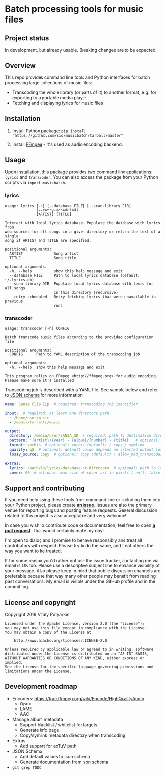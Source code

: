 # Batch processing tools for music files

## Project status

In development, but already usable. Breaking changes are to be expected.



## Overview

This repo provides command line tools and Python interfaces for batch
processing large collections of music files:

- Transcoding the whole library (or parts of it) to another format, e.g. for
  exporting to a portable media player
- Fetching and displaying lyrics for music files


## Installation

1. Install Python package: `pip install
"https://github.com/sio/musicbatch/tarball/master"`

2. Install [FFmpeg](http://ffmpeg.org) - it's used as audio encoding backend.



## Usage

Upon installation, this package provides two command line applications:
`lyrics` and `transcoder`. You can also access the package from your Python
scripts via `import musicbatch`.

### lyrics

```
usage: lyrics [-h] [--database FILE] [--scan-library DIR]
              [--retry-scheduled]
              [ARTIST] [TITLE]

Interact with local lyrics database. Populate the database with lyrics from
web sources for all songs in a given directory or return the text of a single
song if ARTIST and TITLE are specified.

positional arguments:
  ARTIST              Song artist
  TITLE               Song title

optional arguments:
  -h, --help          show this help message and exit
  --database FILE     Path to local lyrics database (default: ~/.lyrics.db)
  --scan-library DIR  Populate local lyrics database with texts for all songs
                      in this directory (recursive)
  --retry-scheduled   Retry fetching lyrics that were unavailable in previous
                      runs
```

### transcoder

```
usage: transcoder [-h] CONFIG

Batch transcode music files according to the provided configuration file

positional arguments:
  CONFIG      Path to YAML description of the transcoding job

optional arguments:
  -h, --help  show this help message and exit

This program relies on FFmpeg <http://ffmpeg.org> for audio encoding.
Please make sure it's installed
```

Transcoding job is described with a YAML file. See sample below and refer to
[JSON schema](musicbatch/transcoder/schema.json) for more information.

```yaml
name: Sansa Clip Zip  # required: transcoding job identifier

input:  # required: at least one directory path
  - /home/user/music
  - /media/torrents/music

output:
  directory: /media/user/SANSA_SD  # required: path to destination directory
  pattern: '{artist}/{year} - {album}/{number} - {title}'  # optional: file hierarchy in destination directory
  format: vorbis  # optional: vorbis (default) / copy / symlink
  quality: q5  # optional: default value depends on selected output format
  lossy_source: copy  # optional: copy (default) / allow_bad_transcodes / skip

extras:
  lyrics: /path/to/lyrics/database-or-directory  # optional: path to lyrics database / lyrics directory / null or false to skip copying lyrics
  cover: 96  # optional: max size of cover art in pixels / null, false to disable copying covers
```



## Support and contributing

If you need help using these tools from command line or including them into
your Python project, please create
**[an issue](https://github.com/sio/musicbatch/issues)**. Issues are also the
primary venue for reporting bugs and posting feature requests. General
discussion related to this project is also acceptable and very welcome!

In case you wish to contribute code or documentation, feel free to open **[a
pull request](https://github.com/sio/musicbatch/pulls)**. That would certainly
make my day!

I'm open to dialog and I promise to behave responsibly and treat all
contributors with respect. Please try to do the same, and treat others the way
you want to be treated.

If for some reason you'd rather not use the issue tracker, contacting me via
email is OK too. Please use a descriptive subject line to enhance visibility
of your message. Also please keep in mind that public discussion channels are
preferable because that way many other people may benefit from reading past
conversations. My email is visible under the GitHub profile and in the commit
log.



## License and copyright

Copyright 2019 Vitaly Potyarkin

    Licensed under the Apache License, Version 2.0 (the "License");
    you may not use this file except in compliance with the License.
    You may obtain a copy of the License at

        http://www.apache.org/licenses/LICENSE-2.0

    Unless required by applicable law or agreed to in writing, software
    distributed under the License is distributed on an "AS IS" BASIS,
    WITHOUT WARRANTIES OR CONDITIONS OF ANY KIND, either express or implied.
    See the License for the specific language governing permissions and
    limitations under the License.



## Development roadmap

- Encoders: <https://trac.ffmpeg.org/wiki/Encode/HighQualityAudio>
    - Opus
    - LAME
    - AAC
- Manage album metadata
    - Support blacklist / whitelist for targets
    - Generate info page
    - Copy/symlink metadata directory when transcoding
- Extras
    - Add support for aoTuV path
- JSON Schema
    - Add default values to json schema
    - Generate documentation from json schema
- `git grep TОDО`
